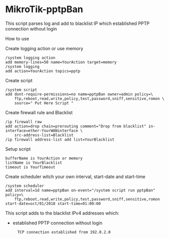 # MikroTik-pptpBan
This script parses log and add to blacklist IP which established PPTP connection without login 

How to use

Create logging action or use memory

	/system logging action
	add memory-lines=50 name=YourAction target=memory
	/system logging
	add action=YourAction topics=pptp

Create script

	/system script
	add dont-require-permissions=no name=pptpBan owner=admin policy=\
		ftp,reboot,read,write,policy,test,password,sniff,sensitive,romon \
		source=" Put Here Script "

Create firewall rule and Blacklist

	/ip firewall raw
	add action=drop chain=prerouting comment="Drop from blacklist" in-interface=ether-YourWANinterface \
		src-address-list=Blacklist
	/ip firewall address-list add list=YourBlacklist

Setup script

	bufferName is YourAction or memory
	listName is YourBlacklist
	timeout is YourTimeout

Create scheduler witch your own interval, start-date and start-time

	/system scheduler
	add interval=1d name=pptpBan on-event="/system script run pptpBan" policy=\
		ftp,reboot,read,write,policy,test,password,sniff,sensitive,romon start-date=oct/01/2018 start-time=01:00:00


This script adds to the blacklist IPv4 addresses which:

- established PPTP connection without login
		
		TCP connection established from 192.0.2.0
